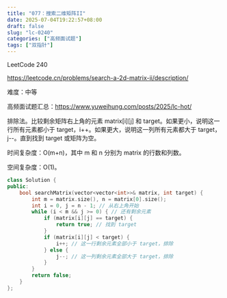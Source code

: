 ```yaml
---
title: "077：搜索二维矩阵II"
date: 2025-07-04T19:22:57+08:00
draft: false
slug: "lc-0240"
categories: ["高频面试题"]
tags: ["双指针"]
---
```


LeetCode 240

https://leetcode.cn/problems/search-a-2d-matrix-ii/description/

难度：中等

高频面试题汇总：https://www.yuweihung.com/posts/2025/lc-hot/

排除法。比较剩余矩阵右上角的元素 matrix[i][j] 和 target。如果更小，说明这一行所有元素都小于 target，i++。如果更大，说明这一列所有元素都大于 target，j--。直到找到 target 或矩阵为空。

时间复杂度：O(m+n)，其中 m 和 n 分别为 matrix 的行数和列数。

空间复杂度：O(1)。

<!--more-->

```cpp
class Solution {
public:
    bool searchMatrix(vector<vector<int>>& matrix, int target) {
        int m = matrix.size(), n = matrix[0].size();
        int i = 0, j = n - 1; // 从右上角开始
        while (i < m && j >= 0) { // 还有剩余元素
            if (matrix[i][j] == target) {
                return true; // 找到 target
            }
            if (matrix[i][j] < target) {
                i++; // 这一行剩余元素全部小于 target，排除
            } else {
                j--; // 这一列剩余元素全部大于 target，排除
            }
        }
        return false;
    }
};
```
